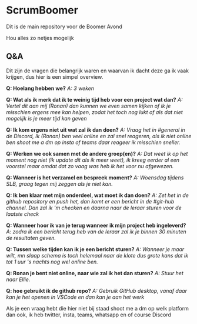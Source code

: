 # ScrumBoomer

Dit is de main repository voor de Boomer Avond

Hou alles zo netjes mogelijk

## Q&A

Dit zijn de vragen die belangrijk waren en waarvan ik dacht deze ga ik vaak krijgen, dus hier is een simpel overview.

**Q: Hoelang hebben we?**
_A: 3 weken_

**Q: Wat als ik merk dat ik te weinig tijd heb voor een project wat dan?**
_A: Vertel dit aan mij (Ronan) dan kunnen we even samen kijken of ik je misschien ergens mee kan helpen, zodat het toch nog lukt of als dat niet mogelijk is je meer tijd kan geven_

**Q: Ik kom ergens niet uit wat zal ik dan doen?**
_A: Vraag het in #general in de Discord, Ik (Ronan) ben veel online en zal snel reageren, als ik niet online ben shoot me a dm op insta of teams daar reageer ik misschien sneller._

**Q: Werken we ook samen met de andere groep(en)?**
_A: Dat weet ik op het moment nog niet (ik update dit als ik meer weet), ik kreeg eerder al een voorstel maar omdat dat zo vaag was heb ik het voor nu afgewezen._

**Q: Wanneer is het verzamel en bespreek moment?**
_A: Woensdag tijdens SLB, graag tegen mij zeggen als je niet kan._

**Q: Ik ben klaar met mijn onderdeel, wat moet ik dan doen?**
_A: Zet het in de github repository en push het, dan komt er een bericht in de #git-hub channel. Dan zal ik 'm checken en daarna naar de leraar sturen voor de laatste check_

**Q: Wanneer hoor ik van je terug wanneer ik mijn project heb ingeleverd?**
_A: zodra ik een bericht terug heb van de leraar zal ik je binnen 30 minuten de resultaten geven._

**Q: Tussen welke tijden kan ik je een bericht sturen?**
_A: Wanneer je maar wilt, mn slaap schema is toch helemaal naar de klote dus grote kans dat ik tot 1 uur 's nachts nog wel online ben._

**Q: Ronan je bent niet online, naar wie zal ik het dan sturen?**
_A: Stuur het naar Ellie._

**Q: hoe gebruikt ik de github repo?**
_A: Gebruik GitHub desktop, vanaf daar kan je het openen in VSCode en dan kan je aan het werk_

Als je een vraag hebt die hier niet bij staad shoot me a dm op welk platform dan ook, ik heb twitter, insta, teams, whatsapp en of course Discord
